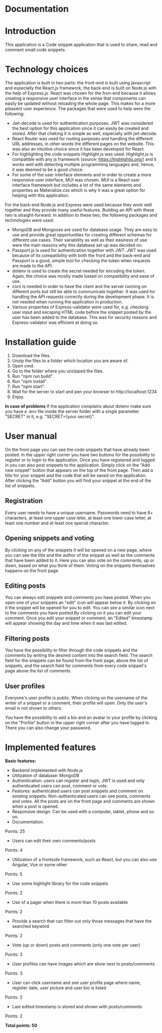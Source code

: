 # Documentation #

Introduction
=======
This application is a Code snippet application that is used to share, read and comment small code snippets.

Technology choices
=======
The application is built in two parts: the front-end is built using javascript and especially the React.js framework, the back-end is built on Node.js with the help of Express.js.
React was chosen for the fron-end because it allows creating a responsive user interface in the sense that components can easily be updated without reloading the whole page. This makes for a more pleasent user experience.
The packages that were used to help were the following: 
* Jwt-decode is used for authentication purposes. JWT was considered the best option for this application since it can easily be created and stored. After that cheking it is simple as well, especially with jwt-decode.
* React Router was used for routing purposes and handling the different URL addresses, in other words the different pages on the website. This was also an intuitive choice since it has been developed for React.
* For highlighting the code snippets Highlight.js was used. Highlight.js is compatible with any js framework (source: https://highlightjs.org/) and it works well with detecting multiple programming languages and, hence, it was deemed to be a good choice.
* For some of the user interface elements and in order to create a more responsive user interface, MUI was chosen. MUI is a React user interface framework but includes a lot of the same elements and properties as Materialize.css which is why it was a great option for helping with this application.


For the back-end Node.js and Express were used because they work well together and they provide many useful features. Building an API with these two is straight-forward. In addition to these two, the following packages and technologies were used:
* MongoDB and Mongoose are used for database usage. They are easy to use and provide great opportunities for creating different schemas for different use cases. Their variability as well as their easiness of use were the main reasons why this database set up was decided on.
* Passport.js is used for authentication together with JWT. JWT was used because of its compatibility with both the front and the back-end and Passport is a good, simple tool for checking the token when requests are made to the API.
* dotenv is used to create the secret needed for encoding the token. Again, the choice was mostly made based on compatibility and ease of use.
* cors is needed in order to have the client and the server running on different ports but still be able to communicate together. It was used for handling the API requests correctly during the development phase. It is not needed when running the application in production.
* Various properties of Express-validator were used for, e.g. checking user input and escaping HTML code before the snippet posted by the user has been added to the database. This was for security reasons and Express-validator was efficient at doing so.

Installation guide
=======

1. Download the files.
2. Unzip the files to a folder which location you are aware of.
3. Open cmd.
4. Go to the folder where you unzipped the files.
5. Run "npm run build".
6. Run "npm install".
7. Run "npm start".
8. Wait for the server to start and pen your browser to http://localhost:1234
9. Enjoy.

**In case of problems**
If the application complains about dotenv make sure you have a .env file inside the server folder with a single parameter "SECRET" in it, e.g. "SECRET={your secret}".

User manual
=======
On the front page you can see the code snippets that have already been posted. In the upper right corner you have two buttons for the possibility to register or to login to the application. Once you have registered and logged in you can also post snippets to the application. Simply click on the "Add new snippet" button that appears on the top of the front page. Then add a title for your snippet and the code that will be saved on the application. After clicking the "Add" button you will find your snippet at the end of the list of snippets.

Registration
-----------
Every user needs to have a unique username. Passwords need to have 8+ characters, at least one upper case leter, at least one lower case letter, at least one number and at least one special character.

Opening snippets and voting
-----------
By clicking on any of the snippets it will be opened on a new page, where you can see the title and the author of the snippet as well as the comments that have been added to it. Here you can also vote on the comments, up or down, based on what you think of them. Voting on the snippets themselves happens on the front page.

Editing posts
-----------
You can always edit snippets and comments you have posted. When you open one of your snippets an "edit" icon will appear below it. By clicking on it the snippet will be opened for you to edit. You can see a similar icon next to the comments you have posted.By clicking on it you can edit your comment. Once you edit your snippet or comment, an "Edited" timestamp will appear showing the day and time when it was last edited.

Filtering posts
-----------
You have the possibility to filter through the code snippets and the comments by writing the desired content into the search field. The search field for the snippets can be found from the front page, above the list of snippets, and the search field for comments from every code snippet's page above the list of comments.

User profiles
-----------
Everyone's user profile is public. When clicking on the username of the writer of a snippet or a comment, their profile will open. Only the user's email is not shown to others.

You have the possibility to add a bio and an avatar to your profile by clicking on the "Profile" button in the upper right corner after you have logged in. There you can also change your password.


Implemented features
=======

**Basic features:**
* Backend implemented with Node.js
* Utilization of database: MongoDB
* Authentication: users can register and login, JWT is used and only authenticated users can post, comment or vote.
* Features: authenticated users can post snippets and comment on existing snippets. Non-authenticated users can see posts, comments and votes. All the posts are on the front page and comments are shown when a post is opened.
* Responsive design: Can be used with a computer, tablet, phone and so on.
* Documentation.

Points: 25
* Users can edit their own comments/posts

Points: 4
* Utilization of a frontside framework, such as React, but you can also use Angular, Vue or some other

Points: 5
* Use some highlight library for the code snippets

Points: 2
* Use of a pager when there is more than 10 posts available

Points: 2
* Provide a search that can filter out only those messages that have the searched keyword

Points: 2
* Vote (up or down) posts and comments (only one vote per user)

Points: 3
* User profiles can have images which are show next to posts/comments

Points: 3
* User can click username and see user profile page where name, register date, user picture and user bio is listed

Points: 2
* Last edited timestamp is stored and shown with posts/comments

Points: 2

**Total points: 50**
